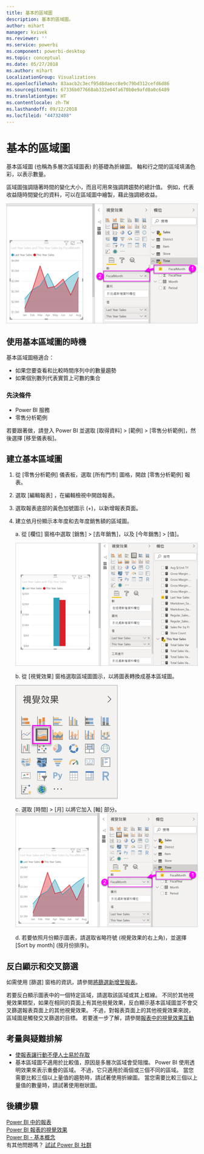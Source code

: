 ```yaml
---
title: 基本的區域圖
description: 基本的區域圖。
author: mihart
manager: kvivek
ms.reviewer: ''
ms.service: powerbi
ms.component: powerbi-desktop
ms.topic: conceptual
ms.date: 05/27/2018
ms.author: mihart
LocalizationGroup: Visualizations
ms.openlocfilehash: 83aacb2c3ecf95d8daecc8e9c79bd312cefd6d86
ms.sourcegitcommit: 67336b077668ab332e04fa670b0e9afd0a0c6489
ms.translationtype: HT
ms.contentlocale: zh-TW
ms.lasthandoff: 09/12/2018
ms.locfileid: "44732408"
---
```

# <a name="basic-area-chart"></a>基本的區域圖
基本區域圖 (也稱為多層次區域圖表) 的基礎為折線圖。 軸和行之間的區域填滿色彩，以表示數量。 

區域圖強調隨著時間的變化大小，而且可用來強調跨趨勢的總計值。 例如，代表收益隨時間變化的資料，可以在區域圖中繪製，藉此強調總收益。

![](media/power-bi-visualization-basic-area-chart/powerbi-area-chartnew.png)

## <a name="when-to-use-a-basic-area-chart"></a>使用基本區域圖的時機
基本區域圖極適合：

* 如果您要查看和比較時間序列中的數量趨勢 
* 如果個別數列代表實質上可數的集合

### <a name="prerequisites"></a>先決條件
 - Power BI 服務
 - 零售分析範例

若要跟著做，請登入 Power BI 並選取 [取得資料] \> [範例] \> [零售分析範例]，然後選擇 [移至儀表板]。 

## <a name="create-a-basic-area-chart"></a>建立基本區域圖
 

1. 從 [零售分析範例] 儀表板，選取 [所有門市]  圖格，開啟 [零售分析範例] 報表。
2. 選取 [編輯報表]  ，在編輯檢視中開啟報表。
3. 選取報表底部的黃色加號圖示 (+)，以新增報表頁面。
4. 建立依月份顯示本年度和去年度銷售額的區域圖。
   
   a. 從 [欄位] 窗格中選取 [銷售] \> [去年銷售]，以及 [今年銷售] > [值]。

   ![](media/power-bi-visualization-basic-area-chart/power-bi-bar-chart.png)

   b.  從 [視覺效果] 窗格選取區域圖圖示，以將圖表轉換成基本區域圖。

   ![](media/power-bi-visualization-basic-area-chart/convertchart.png)
   
   c.  選取 [時間] \> [月] 以將它加入 [軸] 部分。   
   ![](media/power-bi-visualization-basic-area-chart/powerbi-area-chartnew.png)
   
   d.  若要依照月份顯示圖表，請選取省略符號 \(視覺效果的右上角)，並選擇 \[Sort by month] \(按月份排序)。

## <a name="highlighting-and-cross-filtering"></a>反白顯示和交叉篩選
如需使用 [篩選] 窗格的資訊，請參閱[將篩選新增至報表](../power-bi-report-add-filter.md)。

若要反白顯示圖表中的一個特定區域，請選取該區域或其上框線。  不同於其他視覺效果類型，如果在相同的頁面上有其他視覺效果，反白顯示基本區域圖並不會交叉篩選報表頁面上的其他視覺效果。 不過，對報表頁面上的其他視覺效果來說，區域圖是觸發交叉篩選的目標。 若要進一步了解，請參閱[報表中的視覺效果互動](../service-reports-visual-interactions.md)


## <a name="considerations-and-troubleshooting"></a>考量與疑難排解   
* [使報表讓行動不便人士易於存取](../desktop-accessibility.md)
* 基本區域圖不適用於比較值，原因是多層次區域會受阻擋。 Power BI 使用透明效果來表示重疊的區域。 不過，它只適用於兩個或三個不同的區域。 當您需要比較三個以上量值的趨勢時，請試著使用折線圖。 當您需要比較三個以上量值的數量時，請試著使用樹狀圖。

## <a name="next-steps"></a>後續步驟
[Power BI 中的報表](../service-reports.md)  
[Power BI 報表的視覺效果](power-bi-report-visualizations.md)  
[Power BI - 基本概念](../service-basic-concepts.md)  
有其他問題嗎？ [試試 Power BI 社群](http://community.powerbi.com/)

